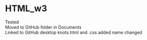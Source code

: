 # HTML_w3
Tested  
Moved to GitHub folder in Documents  
Linked to GitHub desktop
knots.html and .css added
name changed
